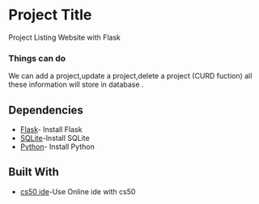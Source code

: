 # Project Title
Project Listing Website with Flask

### Things can do
We can add a project,update a project,delete a project (CURD fuction) all these information will store in database .

## Dependencies
* [Flask](https://flask.palletsprojects.com/en/1.1.x/installation/)- Install Flask
* [SQLite](https://www.sqlitetutorial.net/download-install-sqlite/)-Install SQLite
* [Python](https://www.python.org/downloads/)- Install Python

## Built With
* [cs50 ide](https://ide.cs50.io/)-Use Online ide with cs50
